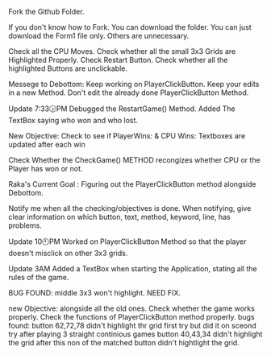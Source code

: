 Fork the Github Folder.

If you don't know how to Fork. You can download the folder. You can just download the Form1 file only. Others are unnecessary.

Check all the CPU Moves.
Check whether all the small 3x3 Grids are Highlighted Properly.
Check Restart Button.
Check whether all the highlighted Buttons are unclickable.

Messege to Debottom: Keep working on PlayerClickButton. Keep your edits in a new Method. Don't edit the already done PlayerClickButton Method. 



Update 7:33🕞PM
Debugged the RestartGame() Method.
Added The TextBox saying who won and who lost.

New Objective: Check to see if 
PlayerWins: & CPU Wins: 
Textboxes are updated after each win

Check Whether the CheckGame() METHOD recongizes whether CPU or the Player has won or not.

Raka's Current Goal : Figuring out the PlayerClickButton method alongside Debottom.


Notify me when all the checking/objectives is done. When notifying, give clear information on which button, text, method, keyword, line, has problems.

Update 10🕙PM
Worked on PlayerClickButton Method so that the player doesn't misclick on other 3x3 grids.

Update 3AM 
Added a TextBox when starting the Application, stating all the rules of the game. 

BUG FOUND: middle 3x3 won't highlight.  NEED FIX.


new Objective: alongside all the old ones. Check whether the game works properly. Check the functions of PlayerClickButton method properly. 
bugs found: button 62,72,78 didn't highlight thr grid first try but did it on sceond try
            after playing 3 straight continious games button 40,43,34 didn't highlight the grid after this non of the matched button 
            didn't hightlight the grid.
